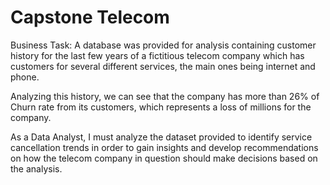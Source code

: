 # Capstone Telecom

Business Task:
A database was provided for analysis containing customer history for the last few years of a fictitious telecom company which has customers for several different services, the main ones being internet and phone.

Analyzing this history, we can see that the company has more than 26% of Churn rate from its customers, which represents a loss of millions for the company.

As a Data Analyst, I must analyze the dataset provided to identify service cancellation trends in order to gain insights and develop recommendations on how the telecom company in question should make decisions based on the analysis.
